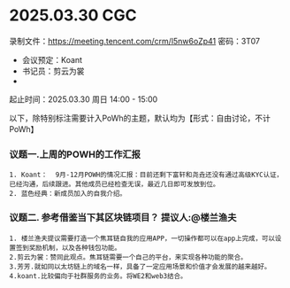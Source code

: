 # 2025.03.30 CGC
录制文件：https://meeting.tencent.com/crm/l5nw6oZp41
密码：3T07

- 会议预定：Koant
- 书记员：剪云为裳
- 

起止时间：2025.03.30 周日 14:00 - 15:00

以下，除特别标注需要计入PoWh的主题，默认均为【形式：自由讨论，不计PoWh】

### 议题一.上周的POWH的工作汇报
    1. Koant：  9月-12月POWH的情况汇报：目前还剩下富轩和尧垚还没有通过高级KYC认证，已经沟通，后续跟进。其他成员已经检查无误，最近几日即可发放到位。
    2. 蓝色经典：新成员加入的自我介绍。

### 议题二. 参考借鉴当下其区块链项目？ 提议人:@楼兰渔夫
    1. 楼兰渔夫提议需要打造一个焦耳链自我的应用APP，一切操作都可以在app上完成，可以设置签到奖励机制，以及各种钱包功能。
    2.剪云为裳：赞同此观点。焦耳链需要一个自己的平台，来实现各种功能的聚合。
    3.芳芳.就如同以太坊链上的域名一样，具备了一定应用场景和价值才会发展的越来越好。
    4.koant.比较偏向于社群服务的业务。将WE2和web3结合。

    
